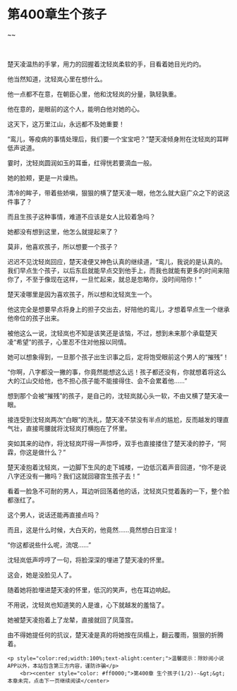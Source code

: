# 第400章生个孩子
~~
    	    <p name="pagetop" href="javascript:void(0);" onclick="return false" style="line-height: 35px;padding: 10px;color: #333;"> </p><p>楚天凌温热的手掌，用力的回握着沈轻岚柔软的手，目看着她目光灼灼。</p><p>他当然知道，沈轻岚心里在想什么。</p><p>他一点都不在意，在朝臣心里，他和沈轻岚的分量，孰轻孰重。</p><p>他在意的，是眼前的这个人，能明白他对她的心。</p><p>这天下，这万里江山，永远都不及她重要！</p><p>“鸾儿，等疫病的事情处理后，我们要一个宝宝吧？”楚天凌倾身附在沈轻岚的耳畔低声说道。</p><p>霎时，沈轻岚圆润如玉的耳垂，红得恍若要滴血一般。</p><p>她的脸颊，更是一片燥热。</p><p>清冷的眸子，带着些娇嗔，狠狠的横了楚天凌一眼，他怎么就大庭广众之下的说这件事了？</p><p>而且生孩子这种事情，难道不应该是女人比较着急吗？</p><p>她都没有想到这里，他怎么就提起来了？</p><p>莫非，他喜欢孩子，所以想要一个孩子？</p><p>迟迟不见沈轻岚回应，楚天凌便又神色认真的继续道，“鸾儿，我说的是认真的。我们早点生个孩子，以后东启就能早点交到他手上，而我也就能有更多的时间来陪你了，不至于像现在这样，一旦忙起来，就总是忽略你，没时间陪你！”</p><p>楚天凌哪里是因为喜欢孩子，所以想和沈轻岚生一个。</p><p>他这完全是想要早点将身上的担子交出去，好陪他的鸾儿，才想着早点生一个继承他帝位的孩子出来。</p><p>被他这么一说，沈轻岚也不知是该笑还是该恼，不过，想到未来那个承载楚天凌“希望”的孩子，心里忍不住对他报以同情。</p><p>她可以想象得到，一旦那个孩子出生识事之后，定将饱受眼前这个男人的“摧残”！</p><p>“你啊，八字都没一撇的事，你竟然能想这么远！孩子都还没有，你就想着将这么大的江山交给他，也不担心孩子能不能接得住、会不会累着他……”</p><p>想到那个会被“摧残”的孩子，是自己的，沈轻岚就心头一软，不由又横了楚天凌一眼。</p><p>接连受到沈轻岚两次“白眼”的洗礼，楚天凌不禁没有半点的尴尬，反而越发的理直气壮，直接弯腰就将沈轻岚打横抱在了怀里。</p><p>突如其来的动作，将沈轻岚吓得一声惊呼，双手也直接搂住了楚天凌的脖子，“阿霖，你这是做什么？”</p><p>楚天凌抱着沈轻岚，一边脚下生风的走下城楼，一边低沉着声音回道，“你不是说八字还没有一撇吗？我们这就回寝宫生孩子去！”</p><p>看着一脸急不可耐的男人，耳边听回荡着他的话，沈轻岚只觉着轰的一下，整个脸都涨红了。</p><p>这个男人，说话还能再直接点吗？</p><p>而且，这是什么时候，大白天的，他竟然……竟然想白日宣淫！</p><p>“你这都说些什么呢，流氓……”</p><p>沈轻岚低声哼哼了一句，将脸深深的埋进了楚天凌的怀里。</p><p>这会，她是没脸见人了。</p><p>随着她将脸埋进楚天凌的怀里，低沉的笑声，也在耳边响起。</p><p>不用说，沈轻岚也知道笑的人是谁，心下就越发的羞恼了。</p><p>她被楚天凌抱着上了龙辇，直接就回了凤藻宫。</p><p>由不得她提任何的抗议，楚天凌是真的将她按在凤榻上，翻云覆雨，狠狠的折腾着。</p>
    	
   	<p style="color:red;width:100%;text-alight:center;">温馨提示：除妙阅小说APP以外，本站包含第三方内容，谨防诈骗</p>
    	<br><center style="color: #ff0000;">第400章 生个孩子(1/2)--&gt;&gt;本章未完，点击下一页继续阅读</center>
    	